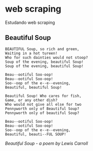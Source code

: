 # web scraping

Estudando web scraping


## Beautiful Soup
```
BEAUTIFUL Soup, so rich and green, 
Waiting in a hot tureen! 
Who for such dainties would not stoop?
Soup of the evening, beautiful Soup! 
Soup of the evening, beautiful Soup!

Beau--ootiful Soo-oop! 
Beau--ootiful Soo-oop! 
Soo--oop of the e--e--evening, 
Beautiful, beautiful Soup!

Beautiful Soup! Who cares for fish, 
Game, or any other dish? 
Who would not give all else for two 
Pennyworth only of Beautiful Soup? 
Pennyworth only of beautiful Soup?

Beau--ootiful Soo-oop! 
Beau--ootiful Soo-oop! 
Soo--oop of the e--e--evening, 
Beautiful, beauti--FUL SOUP!
```
 
*Beautiful Soup - a poem by Lewis Carroll*

